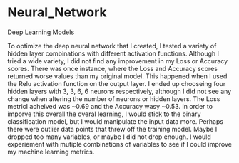 # Neural_Network
Deep Learning Models

To optimize the deep neural network that I created, I tested a variety of hidden layer combinations with different activation functions. Although I tried a wide variety, I did not find any improvement in my Loss or Accuracy scores. There was once instance, where the Loss and Accuracy scores returned worse values than my original model. This happened when I used the Relu activation function on the output layer. I ended up chooseing four hidden layers with 3, 3, 6, 6 neurons respectively, although I did not see any change when altering the number of neurons or hidden layers. The Loss metricI acheived was ~0.69 and the Accuracy wasy ~0.53. In order to imporve this overall the overal learning, I would stick to the binary classification model, but I would manipulate the input data more. Perhaps there were outlier data points that threw off the training model. Maybe I dropped too many variables, or maybe I did not drop enough. I would experiement with mutiple combinations of variables to see if I could improve my machine learning metrics. 
